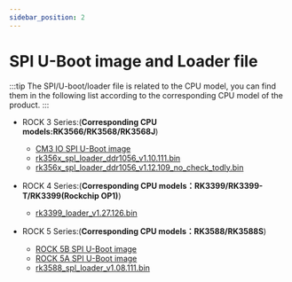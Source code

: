```yaml
---
sidebar_position: 2
---
```


# SPI U-Boot image and Loader file

:::tip
The SPI/U-boot/loader file is related to the CPU model, you can find them in the following list according to the corresponding CPU model of the product.
:::

- ROCK 3 Series:(**Corresponding CPU models:RK3566/RK3568/RK3568J**)

  - [CM3 IO SPI U-Boot image](https://dl.radxa.com/rock3/images/loader/radxa-cm3-io/radxa-cm3-io-idbloader-g8684d740b9f.img)
  - [rk356x_spl_loader_ddr1056_v1.10.111.bin](https://dl.radxa.com/rock3/images/loader/radxa-cm3-io/rk356x_spl_loader_ddr1056_v1.10.111.bin)
  - [rk356x_spl_loader_ddr1056_v1.12.109_no_check_todly.bin](https://dl.radxa.com/rock3/images/loader/rk356x_spl_loader_ddr1056_v1.12.109_no_check_todly.bin)

- ROCK 4 Series:(**Corresponding CPU models：RK3399/RK3399-T/RK3399(Rockchip OP1)**)

  - [rk3399_loader_v1.27.126.bin](https://dl.radxa.com/rockpi4/images/loader/rk3399_loader_v1.27.126.bin)

- ROCK 5 Series:(**Corresponding CPU models：RK3588/RK3588S**)
  - [ROCK 5B SPI U-Boot image](https://dl.radxa.com/rock5/sw/images/loader/rock-5b/release/rock-5b-spi-image-gbf47e81-20230607.img)
  - [ROCK 5A SPI U-Boot image](https://dl.radxa.com/rock5/sw/images/loader/rock-5a/rock-5a-spi-image-g4b32117-20230605.img)
  - [rk3588_spl_loader_v1.08.111.bin](https://dl.radxa.com/rock5/sw/images/loader/rock-5b/rk3588_spl_loader_v1.08.111.bin)
